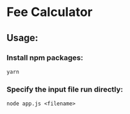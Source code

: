 # Fee Calculator

## Usage:

### Install npm packages:

`yarn`

### Specify the input file run directly:

`node app.js <filename>`
